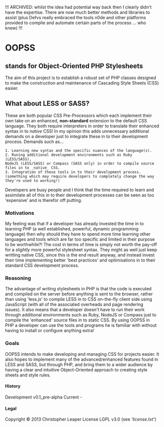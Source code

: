 !!! ARCHIVED: whilst the idea had potential way back then I clearly didn't have the expertise. There are now much better methods and libraries to assist (plus Defvs really embraced the tools n0de and other platforms provided to complie and automate certain parts of the process ... who knew) !!!

# OOPSS
## stands for Object-Oriented PHP Stylesheets

The aim of this project is to establish a robust set of PHP classes designed to
make the construction and maintenance of Cascading Style Sheets (CSS) easier.

## What about LESS or SASS?
These are both popular CSS Pre-Processors which each implement their own take on
an enhanced, __non-standard__ extension to the default CSS language. They both
require interpreters in order to translate their enhanced syntax in to _native_
CSS! In my opinion this adds unnecessary additional demands on a developer just
to integrate these in to their development process. Demands such as...

	1. Learning new syntax and the specific nuances of the language(s).
	2. Runing additional development environments such as Ruby (LESS/SASS),
	NodeJS (LESS/SASS) or Compass (SASS only) in order to compile source files in to _native_ CSS.		
	3. Integration of these tools in to their development process.
	(something which may require developers to completely change the way they're used to working!)

Developers are busy people and I think that the time required to learn and
assimilate all of this in to their development processes can be seen as too
'expensive' and is therefor off putting.

### Motivations
My feeling was that if a developer has already invested the time in to learning
PHP (a well established, powerful, dynamic programming language) then why should
they have to spend more time learning other languages and tools which are far
too specific and limited in their purpose to be worthwhile?! The cost in terms
of time is simply not worth the pay-off for a _slightly_ more powerful stylesheet
syntax. They might as well just keep writting native CSS, since this is the end
result anyway, and instead invest their time implementing better 'best practices'
and optimisations in to their standard CSS development process.

### Reasoning
The advantage of writing stylesheets in PHP is that the code is executed and
compiled on the server before anything is sent to the browser, rather than using
'less.js' to compile LESS in to CSS on-the-fly client side using JavaScript
(with all of the associated overheads and page rendering issues). It also means
that a developer doesn't have to run their work through additional environments
such as Ruby, NodeJS or Compass just to compile the 'enhanced' source files in
to static CSS. By using OOPSS in PHP a developer can use the tools and programs
he is familiar with without having to install or configure anything extra!

### Goals
OOPSS intends to make developing and managing CSS for projects easier.
It also hopes to implement many of the advanced/enhanced features found in LESS
and SASS, but through PHP, and bring them to a wider audience by having a clear
and intuitive Object-Oriented approach to creating style sheets and style rules.


#### History
Development		v0.1_pre-alpha
Current				-


#### Legal
Copyright © 2013 Christopher Leaper
License LGPL v3.0 (see _'license.txt'_)
